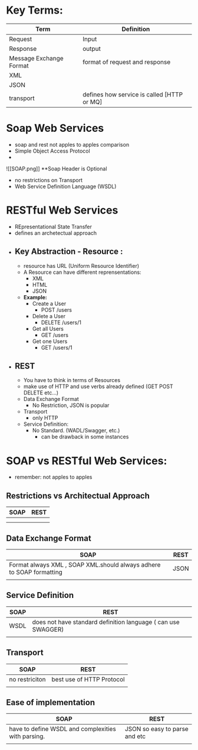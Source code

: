 
# Key Terms:

| Term |Definition   |
|---|---|
|Request   |Input   |
|Response   |output   |
|Message Exchange Format  | format of request and response   |
|XML   |   |
|JSON   |   |
|transport  | defines how service is called [HTTP or MQ]   |


# Soap Web Services
- soap and rest not apples to apples comparison
- Simple Object Access Protocol
- 
![[SOAP.png]]
**Soap Header is Optional
- no restrictions on Transport
- Web Service Definition Language (WSDL)
# RESTful Web Services
- REpresentational State Transfer
- defines an archetectual approach
- ## Key Abstraction - Resource :
	- resource has URL (Uniform Resource Identifier)
	- A Resource can have different reprensentations:
		- XML
		- HTML
		- JSON
	- __Example:__
		- Create a User
			- POST /users
		- Delete a User
			- DELETE /users/1
		- Get all Users
			- GET /users
		- Get one Users
			- GET /users/1
- ## REST
	- You have to think in terms of Resources
	- make use of HTTP and use verbs already defined (GET POST DELETE etc...)
	- Data Exchange Format
		- No Restriction, JSON is popular
	- Transport
		- only HTTP
	- Service Definition:
		- No Standard. (WADL/Swagger, etc.)
			- can be drawback in some instances

# SOAP vs RESTful Web Services:
- remember: not apples to apples

## Restrictions vs Architectual Approach

| **SOAP** | **REST** |
|----------|----------|
|          |          |
|          |          |


## Data Exchange Format
| **SOAP** | **REST** |
|----------|----------|
|Format always XML , SOAP XML.should always adhere to SOAP formatting       |  JSON        |
|          |          |

## Service Definition
| **SOAP** | **REST** |
|----------|----------|
| WSDL         |  does not have standard definition language   ( can use SWAGGER)      |
|          |          |

## Transport
| **SOAP** | **REST** |
|----------|----------|
| no restriciton         |  best use of HTTP Protocol        |
|          |          |

## Ease of implementation
| **SOAP** | **REST** |
|----------|----------|
|    have to define WSDL and complexities with parsing.      |    JSON so easy to parse and etc      |
|          |          |
  
